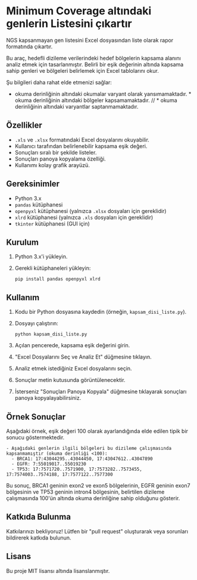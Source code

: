# Minimum Coverage altındaki genlerin Listesini çıkartır
NGS kapsanmayan gen listesini Excel dosyasından liste olarak rapor formatında çıkartır.

Bu araç, hedefli dizileme verilerindeki hedef bölgelerin kapsama alanını analiz etmek için tasarlanmıştır. Belirli bir eşik değerinin altında kapsama sahip genleri ve bölgeleri belirlemek için Excel tablolarını okur.

Şu bilgileri daha rahat elde etmenizi sağlar:
* okuma derinliğinin altındaki okumalar varyant olarak yansımamaktadır. * okuma derinliğinin altındaki bölgeler kapsamamaktadır. // * okuma derinliğinin altındaki varyantlar saptanmamaktadır.

## Özellikler

*   `.xls` ve `.xlsx` formatındaki Excel dosyalarını okuyabilir.
*   Kullanıcı tarafından belirlenebilir kapsama eşik değeri.
*   Sonuçları sıralı bir şekilde listeler.
*   Sonuçları panoya kopyalama özelliği.
*   Kullanımı kolay grafik arayüzü.

## Gereksinimler

*   Python 3.x
*   `pandas` kütüphanesi
*   `openpyxl` kütüphanesi (yalnızca `.xlsx` dosyaları için gereklidir)
*   `xlrd` kütüphanesi (yalnızca `.xls` dosyaları için gereklidir)
*   `tkinter` kütüphanesi (GUI için)

## Kurulum

1.  Python 3.x'i yükleyin.
2.  Gerekli kütüphaneleri yükleyin:

    ```
    pip install pandas openpyxl xlrd
    ```

## Kullanım

1.  Kodu bir Python dosyasına kaydedin (örneğin, `kapsam_disi_liste.py`).
2.  Dosyayı çalıştırın:

    ```
    python kapsam_disi_liste.py
    ```

3.  Açılan pencerede, kapsama eşik değerini girin.
4.  "Excel Dosyalarını Seç ve Analiz Et" düğmesine tıklayın.
5.  Analiz etmek istediğiniz Excel dosyalarını seçin.
6.  Sonuçlar metin kutusunda görüntülenecektir.
7.  İsterseniz "Sonuçları Panoya Kopyala" düğmesine tıklayarak sonuçları panoya kopyalayabilirsiniz.

## Örnek Sonuçlar

Aşağıdaki örnek, eşik değeri 100 olarak ayarlandığında elde edilen tipik bir sonucu göstermektedir.

```
- Aşağıdaki genlerin ilgili bölgeleri bu dizileme çalışmasında kapsanmamıştır (okuma derinliği <100):
  - BRCA1: 17:43044295..43044450, 17:43047612..43047890
  - EGFR: 7:55019017..55019230
  - TP53: 17:7571720..7571900, 17:7573282..7573455, 17:7574003..7574188, 17:7577122..7577300
```

Bu sonuç, BRCA1 geninin exon2 ve exon5 bölgelerinin, EGFR geninin exon7 bölgesinin ve TP53 geninin intron4 bölgesinin, belirtilen dizileme çalışmasında 100'ün altında okuma derinliğine sahip olduğunu gösterir.

## Katkıda Bulunma

Katkılarınızı bekliyoruz! Lütfen bir "pull request" oluşturarak veya sorunları bildirerek katkıda bulunun.

## Lisans

Bu proje MIT lisansı altında lisanslanmıştır.
```
